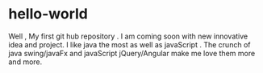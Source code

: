 # hello-world
Well , My first git hub repository . I am coming soon with new innovative idea and project.
I like java the most as well as javaScript . The crunch of java swing/javaFx and javaScript jQuery/Angular make me love them more and more.
